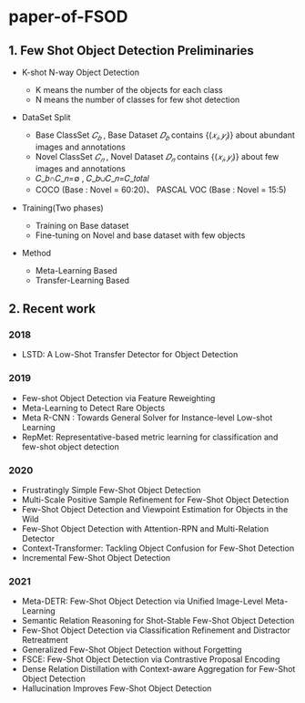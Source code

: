 # paper-of-FSOD


## 1. Few Shot Object Detection Preliminaries
* K-shot N-way Object Detection
  - K means  the number of the objects for each class
  - N means the number of classes for few shot detection
* DataSet Split 
  - Base ClassSet $𝐶_𝑏$ , Base Dataset $𝐷_𝑏$ contains $\{(𝑥_𝑖, 𝑦_𝑖)\}$ about abundant images and annotations
  - Novel ClassSet $𝐶_𝑛$  , Novel Dataset $𝐷_𝑛$ contains $\{(𝑥_𝑖, 𝑦_𝑖)\}$ about few images and annotations
  - 𝐶_𝑏∩𝐶_𝑛=∅ , 𝐶_𝑏∪𝐶_𝑛=𝐶_𝑡𝑜𝑡𝑎𝑙 
  - COCO (Base : Novel = 60:20)、 PASCAL VOC (Base : Novel = 15:5)
* Training(Two phases)
  - Training on Base dataset
  - Fine-tuning on Novel and base dataset with few objects

* Method
  - Meta-Learning Based
  - Transfer-Learning Based

## 2. Recent work
###  2018

  - LSTD: A Low-Shot Transfer Detector for Object Detection

### 2019
  - Few-shot Object Detection via Feature Reweighting
  - Meta-Learning to Detect Rare Objects
  - Meta R-CNN : Towards General Solver for Instance-level Low-shot Learning 
  - RepMet: Representative-based metric learning for classification and few-shot object detection

### 2020
  - Frustratingly Simple Few-Shot Object Detection
  - Multi-Scale Positive Sample Refinement for Few-Shot Object Detection
  - Few-Shot Object Detection and Viewpoint Estimation for Objects in the Wild
  - Few-Shot Object Detection with Attention-RPN and Multi-Relation Detector
  - Context-Transformer: Tackling Object Confusion for Few-Shot Detection
  - Incremental Few-Shot Object Detection
### 2021
  - Meta-DETR: Few-Shot Object Detection via Unified Image-Level Meta-Learning 
  - Semantic Relation Reasoning for Shot-Stable Few-Shot Object Detection
  - Few-Shot Object Detection via Classification Refinement and Distractor Retreatment
  - Generalized Few-Shot Object Detection without Forgetting
  - FSCE: Few-Shot Object Detection via Contrastive Proposal Encoding
  - Dense Relation Distillation with Context-aware Aggregation for Few-Shot Object Detection 
  - Hallucination Improves Few-Shot Object Detection
